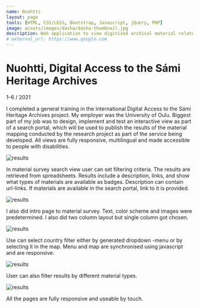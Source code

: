 ```yaml
---
name: Nuohtti
layout: page
tools: [HTML, CSS/LESS, Bootstrap, Javascript, jQuery, PHP]
image: assets/images/dasha/dasha-thumbnail.jpg
description: Web application to view digitized archival material related to Sámi culture. 
# external_url: https://www.google.com
---
```


# Nuohtti, Digital Access to the Sámi Heritage Archives

1–6 / 2021

I completed a general training in the international Digital Access to the Sámi
Heritage Archives project. My employer was the University of Oulu. Biggest part
of my job was to design, implement and test an interactive view as part of a
search portal, which will be used to publish the results of the material mapping
conducted by the research project as part of the service being developed. All
views are fully responsive, multilingual and made accessible to people with
disabilities.

![results](assets/images/dasha/results.jpg)

In material survey search view user can set filtering criteria. The results are
retrieved from spreadsheets. Results include a description, links, and show what
types of materials are available as badges. Description can contain url-links.
If materials are available in the search portal, link to it is provided.

![results](assets/images/dasha/intro.jpg)

I also did intro page to material survey. Text, color scheme and images were
predetermined. I also did two column layout but single column got chosen.

![results](assets/images/dasha/menu.jpg)

Use can select country filter either by generated dropdown -menu or by selecting
it in the map. Menu and map are synchronised using javascript and are responsive.

![results](assets/images/dasha/search.jpg)

User can also filter results by different material types.

![results](assets/images/dasha/mobile.jpeg)

All the pages are fully responsive and useable by touch.
